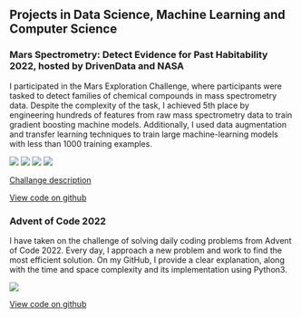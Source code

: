 ## Projects in Data Science, Machine Learning and Computer Science

### Mars Spectrometry: Detect Evidence for Past Habitability 2022, hosted by DrivenData and NASA
I participated in the Mars Exploration Challenge, where participants were tasked to detect families of chemical compounds in mass spectrometry data. Despite the complexity of the task, I achieved 5th place by engineering hundreds of features from raw mass spectrometry data to train gradient boosting machine models. Additionally, I used data augmentation and transfer learning techniques to train large machine-learning models with less than 1000 training examples.


[![](https://img.shields.io/badge/Python-white?logo=Python)](#) [![](https://img.shields.io/badge/Jupyter-white?logo=Jupyter)](#) [![](https://img.shields.io/badge/PyTorch-white?logo=pytorch)](#) [![](https://img.shields.io/badge/sklearn-white?logo=scikit-learn)](#)

[Challange description](https://www.nasa.gov/mars-spectrometry-challenge)

[View code on github](https://github.com/camaron-ai/mars_spectrometry)


### Advent of Code 2022
I have taken on the challenge of solving daily coding problems from Advent of Code 2022.
Every day, I approach a new problem and work to find the most efficient solution. On my GitHub, I provide a clear explanation, along with the time and space complexity and its implementation using Python3.

[![](https://img.shields.io/badge/Python-white?logo=Python)](#)

[View code on github](https://github.com/camaron-ai/adventofcode-2022)
